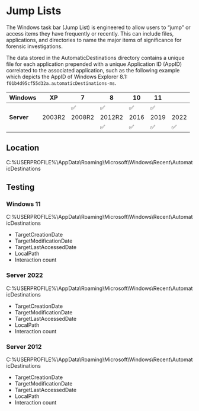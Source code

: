 # Jump Lists
The Windows task bar (Jump List) is engineered to allow users to “jump” or access items they have frequently or recently. This can include files, applications, and directories to name the major items of significance for forensic investigations.

The data stored in the AutomaticDestinations directory contains a unique file for each application prepended with a unique Application ID (AppID) correlated to the associated application, such as the following example which depicts the AppID of Windows Explorer 8.1: `f01b4d95cf55d32a.automaticDestinations-ms`.

| Windows    | XP     | 7      | 8      | 10   | 11   |      |
|------------|--------|--------|--------|------|------|------|
|            |        | ✅      | ✅      | ✅    | ✅    |      |
| **Server** | 2003R2 | 2008R2 | 2012R2 | 2016 | 2019 | 2022 |
|            |        |        | ✅      | ✅    | ✅    | ✅    |

## Location
C:%USERPROFILE%\AppData\Roaming\Microsoft\Windows\Recent\AutomaticDestinations

## Testing

### Windows 11
C:%USERPROFILE%\AppData\Roaming\Microsoft\Windows\Recent\AutomaticDestinations
- TargetCreationDate
- TargetModificationDate
- TargetLastAccessedDate
- LocalPath
- Interaction count

### Server 2022
C:%USERPROFILE%\AppData\Roaming\Microsoft\Windows\Recent\AutomaticDestinations
- TargetCreationDate
- TargetModificationDate
- TargetLastAccessedDate
- LocalPath
- Interaction count

### Server 2012
C:%USERPROFILE%\AppData\Roaming\Microsoft\Windows\Recent\AutomaticDestinations
- TargetCreationDate
- TargetModificationDate
- TargetLastAccessedDate
- LocalPath
- Interaction count